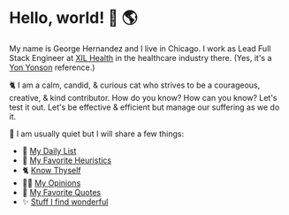 # Hello, world! 👋 🌎

My name is George Hernandez and I live in Chicago. I work as Lead Full Stack Engineer at [XIL Health](https://xilhealth.com) in the healthcare industry there. (Yes, it's a [Yon Yonson](https://en.wikipedia.org/wiki/Yon_Yonson) reference.)

🐈 I am a calm, candid, & curious cat who strives to be a courageous, creative, & kind contributor. How do you know? How can you know? Let's test it out. Let's be effective & efficient but manage our suffering as we do it.

🦊 I am usually quiet but I will share a few things:

- 🍞 [My Daily List](DailyList.md)
- 🌱 [My Favorite Heuristics](Heuristics.md)
- 🐈 [Know Thyself](KnowThyself.md)
- 🤌🏽 [My Opinions](Opinions.md)
- 💬 [My Favorite Quotes](Quotes.md)
- ✨ [Stuff I find wonderful](Wonderful.md)

<!-- Several of my pages have table of contents manged in Visual Studio Code with the "Markdown All In One" extension.  -->
